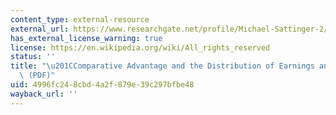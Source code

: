 ```yaml
---
content_type: external-resource
external_url: https://www.researchgate.net/profile/Michael-Sattinger-2/publication/4813429_Comparative_Advantage_and_the_Distribution_of_Earnings_and_Abilities/links/5ba0fc93299bf13e6039c700/Comparative-Advantage-and-the-Distribution-of-Earnings-and-Abilities.pdf?origin=journalDetail&_tp=eyJwYWdlIjoiam91cm5hbERldGFpbCJ9
has_external_license_warning: true
license: https://en.wikipedia.org/wiki/All_rights_reserved
status: ''
title: "\u201CComparative Advantage and the Distribution of Earnings and\_Abilities.\u201D\
  \ (PDF)"
uid: 4996fc24-8cbd-4a2f-879e-39c297bfbe48
wayback_url: ''
---
```

